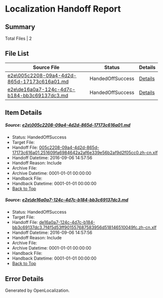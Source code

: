# <a name='report-top'></a> Localization Handoff Report

## Summary
 Total Files | 2

## File List
 Source File | Status | Details 
 ----------- | ------ | ------- 
 [e2e\005c2208-09a4-4d2d-865d-17173c616a01.md](https://github.com/OpenLocalizationTestOrg/ol-test0/blob/b1573d383399e05b501f58233191b00789ea062b/e2e/005c2208-09a4-4d2d-865d-17173c616a01.md) | HandedOffSuccess | [Details](#0fe8076785b0e6571e25e16bc435a4211058ec3f1)
 [e2e\de16a0a7-124c-4d7c-b184-bb3c69137dc3.md](https://github.com/OpenLocalizationTestOrg/ol-test0/blob/b1573d383399e05b501f58233191b00789ea062b/e2e/de16a0a7-124c-4d7c-b184-bb3c69137dc3.md) | HandedOffSuccess | [Details](#7162809f77bee21867d5bb58bcb7287c9a248ade4)

## Item Details
##### <a name='0fe8076785b0e6571e25e16bc435a4211058ec3f1'></a> Source: [e2e\005c2208-09a4-4d2d-865d-17173c616a01.md](https://github.com/OpenLocalizationTestOrg/ol-test0/blob/b1573d383399e05b501f58233191b00789ea062b/e2e/005c2208-09a4-4d2d-865d-17173c616a01.md)
* Status: HandedOffSuccess
* Target File: 
* Handoff File: [005c2208-09a4-4d2d-865d-17173c616a01.251609fa6984642a2af6e339e56b2af9d2f05cc0.zh-cn.xlf](https://github.com/OpenLocalizationTestOrg/ol-test0-handoff/blob/faf86c10877cede91cf14edc3cbb7daef19da4ad/ol-handoff/OpenLocalizationTestOrg/ol-test0-zhcn/ci/ht/005c2208-09a4-4d2d-865d-17173c616a01.251609fa6984642a2af6e339e56b2af9d2f05cc0.zh-cn.xlf)
* Handoff Datetime: 2016-09-06 14:57:56
* Handoff Reason: Include
* Archive File: 
* Archive Datetime: 0001-01-01 00:00:00
* Handback File: 
* Handback Datetime: 0001-01-01 00:00:00
* [Back to Top](#report-top)

##### <a name='7162809f77bee21867d5bb58bcb7287c9a248ade4'></a> Source: [e2e\de16a0a7-124c-4d7c-b184-bb3c69137dc3.md](https://github.com/OpenLocalizationTestOrg/ol-test0/blob/b1573d383399e05b501f58233191b00789ea062b/e2e/de16a0a7-124c-4d7c-b184-bb3c69137dc3.md)
* Status: HandedOffSuccess
* Target File: 
* Handoff File: [de16a0a7-124c-4d7c-b184-bb3c69137dc3.7f4f5d53ff901557687583956d518146510049fc.zh-cn.xlf](https://github.com/OpenLocalizationTestOrg/ol-test0-handoff/blob/faf86c10877cede91cf14edc3cbb7daef19da4ad/ol-handoff/OpenLocalizationTestOrg/ol-test0-zhcn/ci/ht/de16a0a7-124c-4d7c-b184-bb3c69137dc3.7f4f5d53ff901557687583956d518146510049fc.zh-cn.xlf)
* Handoff Datetime: 2016-09-06 14:57:56
* Handoff Reason: Include
* Archive File: 
* Archive Datetime: 0001-01-01 00:00:00
* Handback File: 
* Handback Datetime: 0001-01-01 00:00:00
* [Back to Top](#report-top)


## Error Details

Generated by OpenLocalization.

